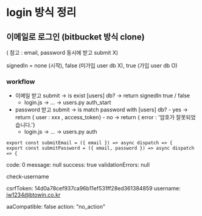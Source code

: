 # login 방식 정리

## 이메일로 로그인 (bitbucket 방식 clone)

( 참고 : email, password 동시에 받고 submit X)

signedIn = none (시작), false (미가입 user db X), true (가입 user db O)

### workflow

-   이메일 받고 submit -> is exist [users] db? -> return signedIn true / false
    -   login.js -> ... -> users.py auth_start
-   password 받고 submit -> is match password with [users] db? - yes -> return { user : xxx , access_token} - no -> return { error : '암호가 잘못되었습니다.'}
    -   login.js -> ... -> users.py auth



```
export const submitEmail = ({ email }) => async dispatch => {
export const submitPassword = ({ email, password }) => async dispatch => {
```

code: 0
message: null
success: true
validationErrors: null

check-username

csrfToken: 14d0a78cef937ca96b11ef531ff28ed361384859
username: jw1234@btowin.co.kr

aaCompatible: false
action: "no_action"
